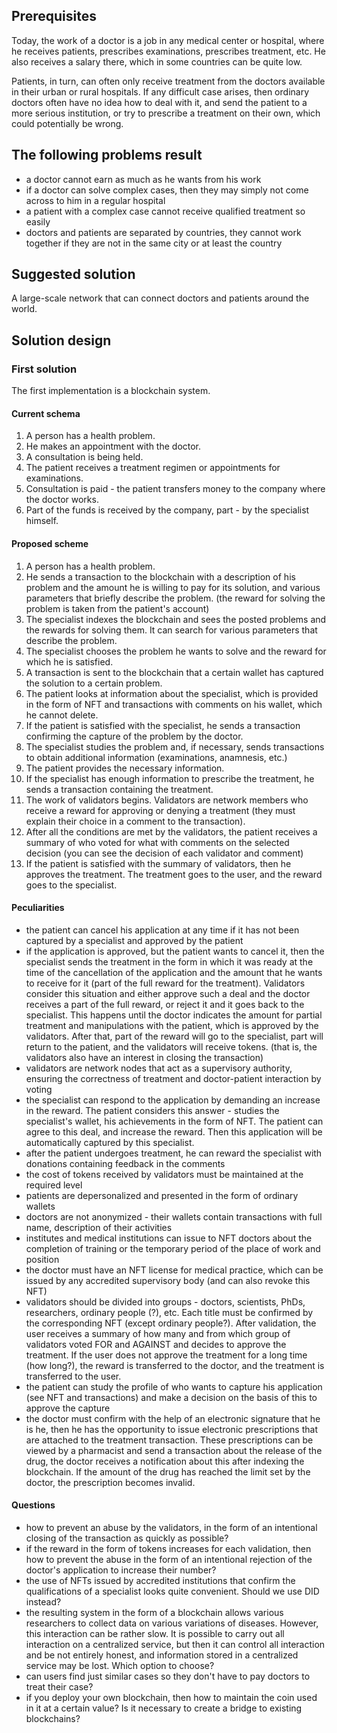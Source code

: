 ## Prerequisites

Today, the work of a doctor is a job in any medical center or hospital, where he receives patients, prescribes examinations, prescribes treatment, etc. He also receives a salary there, which in some countries can be quite low.

Patients, in turn, can often only receive treatment from the doctors available in their urban or rural hospitals. If any difficult case arises, then ordinary doctors often have no idea how to deal with it, and send the patient to a more serious institution, or try to prescribe a treatment on their own, which could potentially be wrong.

## The following problems result

- a doctor cannot earn as much as he wants from his work
- if a doctor can solve complex cases, then they may simply not come across to him in a regular hospital
- a patient with a complex case cannot receive qualified treatment so easily
- doctors and patients are separated by countries, they cannot work together if they are not in the same city or at least the country

## Suggested solution

A large-scale network that can connect doctors and patients around the world.

## Solution design
### First solution
The first implementation is a blockchain system.

#### Current schema

1. A person has a health problem.
2. He makes an appointment with the doctor.
3. A consultation is being held.
4. The patient receives a treatment regimen or appointments for examinations.
5. Consultation is paid - the patient transfers money to the company where the doctor works.
6. Part of the funds is received by the company, part - by the specialist himself.

#### Proposed scheme

1. A person has a health problem.
2. He sends a transaction to the blockchain with a description of his problem and the amount he is willing to pay for its solution, and various parameters that briefly describe the problem. (the reward for solving the problem is taken from the patient's account)
3. The specialist indexes the blockchain and sees the posted problems and the rewards for solving them. It can search for various parameters that describe the problem.
4. The specialist chooses the problem he wants to solve and the reward for which he is satisfied.
5. A transaction is sent to the blockchain that a certain wallet has captured the solution to a certain problem.
6. The patient looks at information about the specialist, which is provided in the form of NFT and transactions with comments on his wallet, which he cannot delete.
7. If the patient is satisfied with the specialist, he sends a transaction confirming the capture of the problem by the doctor.
8. The specialist studies the problem and, if necessary, sends transactions to obtain additional information (examinations, anamnesis, etc.)
9. The patient provides the necessary information.
10. If the specialist has enough information to prescribe the treatment, he sends a transaction containing the treatment.
11. The work of validators begins. Validators are network members who receive a reward for approving or denying a treatment (they must explain their choice in a comment to the transaction).
12. After all the conditions are met by the validators, the patient receives a summary of who voted for what with comments on the selected decision (you can see the decision of each validator and comment)
13. If the patient is satisfied with the summary of validators, then he approves the treatment. The treatment goes to the user, and the reward goes to the specialist.

#### Peculiarities

- the patient can cancel his application at any time if it has not been captured by a specialist and approved by the patient
- if the application is approved, but the patient wants to cancel it, then the specialist sends the treatment in the form in which it was ready at the time of the cancellation of the application and the amount that he wants to receive for it (part of the full reward for the treatment). Validators consider this situation and either approve such a deal and the doctor receives a part of the full reward, or reject it and it goes back to the specialist. This happens until the doctor indicates the amount for partial treatment and manipulations with the patient, which is approved by the validators. After that, part of the reward will go to the specialist, part will return to the patient, and the validators will receive tokens. (that is, the validators also have an interest in closing the transaction)
- validators are network nodes that act as a supervisory authority, ensuring the correctness of treatment and doctor-patient interaction by voting
- the specialist can respond to the application by demanding an increase in the reward. The patient considers this answer - studies the specialist's wallet, his achievements in the form of NFT. The patient can agree to this deal, and increase the reward. Then this application will be automatically captured by this specialist.
- after the patient undergoes treatment, he can reward the specialist with donations containing feedback in the comments
- the cost of tokens received by validators must be maintained at the required level
- patients are depersonalized and presented in the form of ordinary wallets
- doctors are not anonymized - their wallets contain transactions with full name, description of their activities
- institutes and medical institutions can issue to NFT doctors about the completion of training or the temporary period of the place of work and position
- the doctor must have an NFT license for medical practice, which can be issued by any accredited supervisory body (and can also revoke this NFT)
- validators should be divided into groups - doctors, scientists, PhDs, researchers, ordinary people (?), etc. Each title must be confirmed by the corresponding NFT (except ordinary people?). After validation, the user receives a summary of how many and from which group of validators voted FOR and AGAINST and decides to approve the treatment. If the user does not approve the treatment for a long time (how long?), the reward is transferred to the doctor, and the treatment is transferred to the user.
- the patient can study the profile of who wants to capture his application (see NFT and transactions) and make a decision on the basis of this to approve the capture
- the doctor must confirm with the help of an electronic signature that he is he, then he has the opportunity to issue electronic prescriptions that are attached to the treatment transaction. These prescriptions can be viewed by a pharmacist and send a transaction about the release of the drug, the doctor receives a notification about this after indexing the blockchain. If the amount of the drug has reached the limit set by the doctor, the prescription becomes invalid.

#### Questions

- how to prevent an abuse by the validators, in the form of an intentional closing of the transaction as quickly as possible?
- if the reward in the form of tokens increases for each validation, then how to prevent the abuse in the form of an intentional rejection of the doctor's application to increase their number?
- the use of NFTs issued by accredited institutions that confirm the qualifications of a specialist looks quite convenient. Should we use DID instead?
- the resulting system in the form of a blockchain allows various researchers to collect data on various variations of diseases. However, this interaction can be rather slow. It is possible to carry out all interaction on a centralized service, but then it can control all interaction and be not entirely honest, and information stored in a centralized service may be lost. Which option to choose?
- сan users find just similar cases so they don't have to pay doctors to treat their case?
- if you deploy your own blockchain, then how to maintain the coin used in it at a certain value? Is it necessary to create a bridge to existing blockchains?
